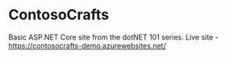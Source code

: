 # ContosoCrafts
Basic ASP.NET Core site from the dotNET 101 series.
Live site - https://contosocrafts-demo.azurewebsites.net/

